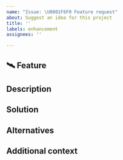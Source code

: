 ```yaml
---
name: "Issue: \U0001F6F0️ Feature request"
about: Suggest an idea for this project
title: ''
labels: enhancement
assignees: ''

---
```


## 🛰️ Feature

## Description
<!-- A clear and concise description of what the problem is. Ex: I'm always frustrated when -->

## Solution
<!-- A clear and concise description of what you want to happen - if possible, pseudocode/code/steps for solution -->

## Alternatives
<!-- A clear and concise description of any alternative solutions or features you've considered. -->

## Additional context
<!-- Add any other context or screenshots about the feature request here. -->
